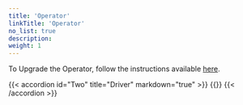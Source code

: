 ```yaml
---
title: 'Operator'
linkTitle: 'Operator'
no_list: true
description:
weight: 1
---
```


To Upgrade the Operator, follow the instructions available
[here](../../../operator/upgrade).

{{< accordion id="Two" title="Driver" markdown="true" >}}
{{<include file="content/docs/getting-started/upgrade/operator/driver_upgrade.md" hideClasses="1,2,3,4">}}
{{< /accordion >}}

<br>
